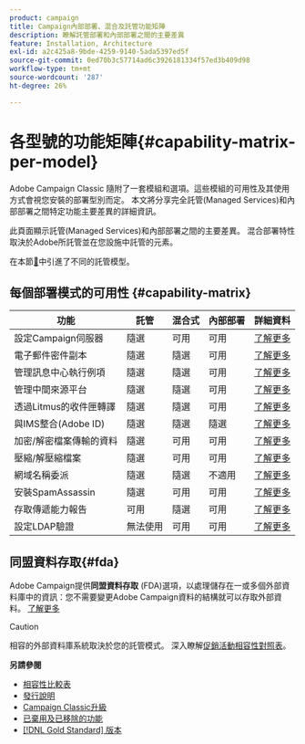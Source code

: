 ```yaml
---
product: campaign
title: Campaign內部部署、混合及託管功能矩陣
description: 瞭解託管部署和內部部署之間的主要差異
feature: Installation, Architecture
exl-id: a2c425a8-9bde-4259-9140-5ada5397ed5f
source-git-commit: 0ed70b3c57714ad6c3926181334f57ed3b409d98
workflow-type: tm+mt
source-wordcount: '287'
ht-degree: 26%

---
```


# 各型號的功能矩陣{#capability-matrix-per-model}



Adobe Campaign Classic 隨附了一套模組和選項。這些模組的可用性及其使用方式會視您安裝的部署型別而定。 本文將分享完全託管(Managed Services)和內部部署之間特定功能主要差異的詳細資訊。

此頁面顯示託管(Managed Services)和內部部署之間的主要差異。 混合部署特性取決於Adobe所託管並在您設施中託管的元素。

在本節[&#128279;](../../installation/using/hosting-models.md)中引進了不同的託管模型。

## 每個部署模式的可用性 {#capability-matrix}

| 功能 | 託管 | 混合式 | 內部部署 | 詳細資料 |
|-----------------------------------------------|------------------|-----------|---------------|-----------------------------------------------------------------------------------------------------------------------------------------------------------------------------------------------------------------------|
| 設定Campaign伺服器 | 隨選 | 可用 | 可用 | [了解更多](../../installation/using/the-server-configuration-file.md) |
| 電子郵件密件副本 | 隨選 | 隨選 | 可用 | [了解更多](../../installation/using/email-archiving.md) |
| 管理訊息中心執行例項 | 隨選 | 隨選 | 可用 | [了解更多](../../message-center/using/about-transactional-messaging.md) |
| 管理中間來源平台 | 隨選 | 隨選 | 可用 | [了解更多](../../installation/using/mid-sourcing-server.md) |
| 透過Litmus的收件匣轉譯 | 隨選 | 隨選 | 可用 | [了解更多](../../delivery/using/inbox-rendering.md) |
| 與IMS整合(Adobe ID) | 隨選 | 隨選 | 隨選 | [了解更多](../../integrations/using/about-adobe-id.md) |
| 加密/解密檔案傳輸的資料 | 隨選 | 可用 | 可用 | [了解更多](../../platform/using/unzip-decrypt.md) |
| 壓縮/解壓縮檔案 | 隨選 | 可用 | 可用 | [了解更多](../../platform/using/unzip-decrypt.md) |
| 網域名稱委派 | 隨選 | 隨選 | 不適用 | [了解更多](https://experienceleague.adobe.com/docs/control-panel/using/subdomains-and-certificates/setting-up-new-subdomain.html?lang=zh-Hant) |
| 安裝SpamAssassin | 隨選 | 可用 | 可用 | [了解更多](../../delivery/using/spamassassin.md) |
| 存取傳遞能力報告 | 可用 | 隨選 | 可用 | [了解更多](../../delivery/using/monitoring-deliverability.md) |
| 設定LDAP驗證 | 無法使用 | 可用 | 可用 | [了解更多](../../installation/using/connecting-through-ldap.md) |


## 同盟資料存取{#fda}

Adobe Campaign提供&#x200B;**同盟資料存取** (FDA)選項，以處理儲存在一或多個外部資料庫中的資訊：您不需要變更Adobe Campaign資料的結構就可以存取外部資料。 [了解更多](../../installation/using/about-fda.md)

>[!CAUTION]
>
>相容的外部資料庫系統取決於您的託管模式。 深入瞭解[促銷活動相容性對照表](../../rn/using/compatibility-matrix.md)。
>

**另請參閱**

* [相容性比較表](../../rn/using/compatibility-matrix.md)
* [發行說明](../../rn/using/latest-release.md)
* [Campaign Classic升級](../../rn/using/rn-overview.md)
* [已棄用及已移除的功能](../../rn/using/deprecated-features.md)
* [[!DNL Gold Standard] 版本](../../rn/using/gold-standard.md)
